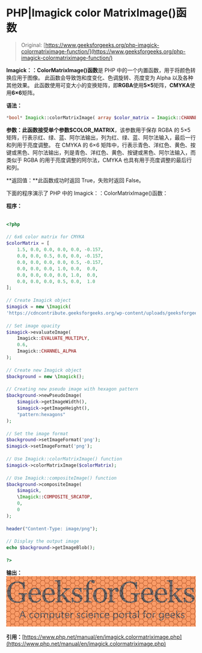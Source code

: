 # PHP|Imagick color MatrixImage()函数

> Original: [https://www.geeksforgeeks.org/php-imagick-colormatriximage-function/](https://www.geeksforgeeks.org/php-imagick-colormatriximage-function/)

**Imagick：：ColorMatrixImage()函数**是 PHP 中的一个内置函数，用于将颜色转换应用于图像。 此函数会导致饱和度变化、色调旋转、亮度变为 Alpha 以及各种其他效果。 此函数使用可变大小的变换矩阵，即**RGBA**使用**5×5**矩阵，**CMYKA**使用**6×6**矩阵。

**语法：**

```php
*bool* Imagick::colorMatrixImage( array $color_matrix = Imagick::CHANNEL_DEFAULT )
```

**参数：**此函数接受单个参数**$COLOR_MATRIX**，该参数用于保存 RGBA 的 5×5 矩阵，行表示红、绿、蓝、阿尔法输出，列为红、绿、蓝、阿尔法输入，最后一行和列用于亮度调整。 在 CMYKA 的 6×6 矩阵中，行表示青色、洋红色、黄色、按键或黑色、阿尔法输出，列是青色、洋红色、黄色、按键或黑色、阿尔法输入，而类似于 RGBA 的用于亮度调整的阿尔法，CMYKA 也具有用于亮度调整的最后行和列。

**返回值：**此函数成功时返回 True，失败时返回 False。

下面的程序演示了 PHP 中的 Imagick：：ColorMatrixImage()函数：

**程序：**

```php

<?php

// 6x6 color matrix for CMYKA
$colorMatrix = [
    1.5, 0.0, 0.0, 0.0, 0.0, -0.157,
    0.0, 0.0, 0.5, 0.0, 0.0, -0.157,
    0.0, 0.0, 0.0, 0.0, 0.5, -0.157,
    0.0, 0.0, 0.0, 1.0, 0.0,  0.0,
    0.0, 0.0, 0.0, 0.0, 1.0,  0.0,
    0.0, 0.0, 0.0, 0.5, 0.0,  1.0
];

// Create Imagick object 
$imagick = new \Imagick(
'https://cdncontribute.geeksforgeeks.org/wp-content/uploads/geeksforgeeks-13.png');

// Set image opacity
$imagick->evaluateImage(
    Imagick::EVALUATE_MULTIPLY, 
    0.6, 
    Imagick::CHANNEL_ALPHA
);

// Create new Imagick object
$background = new \Imagick();

// Creating new pseudo image with hexagon pattern
$background->newPseudoImage(
    $imagick->getImageWidth(), 
    $imagick->getImageHeight(),  
    "pattern:hexagons"
);

// Set the image format
$background->setImageFormat('png');
$imagick->setImageFormat('png');

// Use Imagick::colorMatrixImage() function
$imagick->colorMatrixImage($colorMatrix);

// Use Imagick::compositeImage() function     
$background->compositeImage(
    $imagick, 
    \Imagick::COMPOSITE_SRCATOP,
    0,
    0
);

header("Content-Type: image/png");

// Display the output image
echo $background->getImageBlob();

?>
```

**输出：**
![](img/422fd2c607728e9d991ddbf49fb80971.png)

**引用：**[https://www.php.net/manual/en/imagick.colormatriximage.php](https://www.php.net/manual/en/imagick.colormatriximage.php)